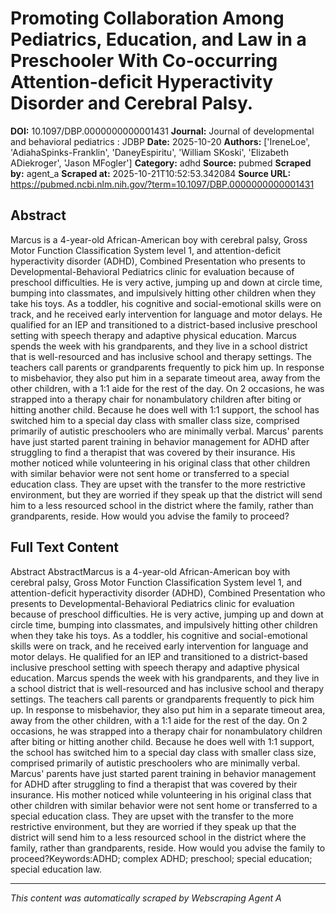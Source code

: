 # Promoting Collaboration Among Pediatrics, Education, and Law in a Preschooler With Co-occurring Attention-deficit Hyperactivity Disorder and Cerebral Palsy.

**DOI:** 10.1097/DBP.0000000000001431
**Journal:** Journal of developmental and behavioral pediatrics : JDBP
**Date:** 2025-10-20
**Authors:** ['IreneLoe', 'AdiahaSpinks-Franklin', 'DaneyEspiritu', 'William SKoski', 'Elizabeth ADiekroger', 'Jason MFogler']
**Category:** adhd
**Source:** pubmed
**Scraped by:** agent_a
**Scraped at:** 2025-10-21T10:52:53.342084
**Source URL:** https://pubmed.ncbi.nlm.nih.gov/?term=10.1097/DBP.0000000000001431

## Abstract

Marcus is a 4-year-old African-American boy with cerebral palsy, Gross Motor Function Classification System level 1, and attention-deficit hyperactivity disorder (ADHD), Combined Presentation who presents to Developmental-Behavioral Pediatrics clinic for evaluation because of preschool difficulties. He is very active, jumping up and down at circle time, bumping into classmates, and impulsively hitting other children when they take his toys. As a toddler, his cognitive and social-emotional skills were on track, and he received early intervention for language and motor delays. He qualified for an IEP and transitioned to a district-based inclusive preschool setting with speech therapy and adaptive physical education. Marcus spends the week with his grandparents, and they live in a school district that is well-resourced and has inclusive school and therapy settings. The teachers call parents or grandparents frequently to pick him up. In response to misbehavior, they also put him in a separate timeout area, away from the other children, with a 1:1 aide for the rest of the day. On 2 occasions, he was strapped into a therapy chair for nonambulatory children after biting or hitting another child. Because he does well with 1:1 support, the school has switched him to a special day class with smaller class size, comprised primarily of autistic preschoolers who are minimally verbal. Marcus' parents have just started parent training in behavior management for ADHD after struggling to find a therapist that was covered by their insurance. His mother noticed while volunteering in his original class that other children with similar behavior were not sent home or transferred to a special education class. They are upset with the transfer to the more restrictive environment, but they are worried if they speak up that the district will send him to a less resourced school in the district where the family, rather than grandparents, reside. How would you advise the family to proceed?

## Full Text Content

Abstract AbstractMarcus is a 4-year-old African-American boy with cerebral palsy, Gross Motor Function Classification System level 1, and attention-deficit hyperactivity disorder (ADHD), Combined Presentation who presents to Developmental-Behavioral Pediatrics clinic for evaluation because of preschool difficulties. He is very active, jumping up and down at circle time, bumping into classmates, and impulsively hitting other children when they take his toys. As a toddler, his cognitive and social-emotional skills were on track, and he received early intervention for language and motor delays. He qualified for an IEP and transitioned to a district-based inclusive preschool setting with speech therapy and adaptive physical education. Marcus spends the week with his grandparents, and they live in a school district that is well-resourced and has inclusive school and therapy settings. The teachers call parents or grandparents frequently to pick him up. In response to misbehavior, they also put him in a separate timeout area, away from the other children, with a 1:1 aide for the rest of the day. On 2 occasions, he was strapped into a therapy chair for nonambulatory children after biting or hitting another child. Because he does well with 1:1 support, the school has switched him to a special day class with smaller class size, comprised primarily of autistic preschoolers who are minimally verbal. Marcus' parents have just started parent training in behavior management for ADHD after struggling to find a therapist that was covered by their insurance. His mother noticed while volunteering in his original class that other children with similar behavior were not sent home or transferred to a special education class. They are upset with the transfer to the more restrictive environment, but they are worried if they speak up that the district will send him to a less resourced school in the district where the family, rather than grandparents, reside. How would you advise the family to proceed?Keywords:ADHD; complex ADHD; preschool; special education; special education law.

---
*This content was automatically scraped by Webscraping Agent A*

